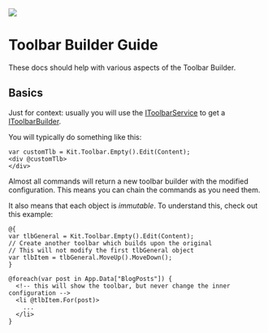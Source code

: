 ﻿---
uid: ToSic.Sxc.Services.ToolbarBuilder.Index
---

<img src="~/assets/features/toolbar.svg" class="feature">

# Toolbar Builder Guide

These docs should help with various aspects of the Toolbar Builder.

## Basics

Just for context: usually you will use the [IToolbarService](xref:ToSic.Sxc.Services.IToolbarService)
to get a [IToolbarBuilder](xref:ToSic.Sxc.Edit.Toolbar.IToolbarBuilder).

You will typically do something like this:

```razor
var customTlb = Kit.Toolbar.Empty().Edit(Content);
<div @customTlb>
</div>
```

Almost all commands will return a new toolbar builder with the modified configuration.
This means you can chain the commands as you need them. 

It also means that each object is _immutable_. To understand this, check out this example:

```razor
@{
var tlbGeneral = Kit.Toolbar.Empty().Edit(Content);
// Create another toolbar which builds upon the original
// This will not modify the first tlbGeneral object
var tlbItem = tlbGeneral.MoveUp().MoveDown();
}

@foreach(var post in App.Data["BlogPosts"]) {
  <!-- this will show the toolbar, but never change the inner configuration -->
  <li @tlbItem.For(post)>
    ...
  </li>
}
```
